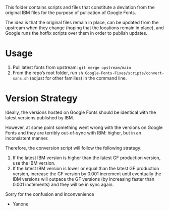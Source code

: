 This folder contains scripts and files that constitute a deviation from the original IBM files for the purpose of pulication of Google Fonts.

The idea is that the original files remain in place, can be updated from the upstream when they change (hoping that the locations remain in place), and Google runs the hotfix scripts over them in order to publish updates.

# Usage

1. Pull latest fonts from upstream: `git merge upstream/main`
2. From the repo’s root folder, run `sh Google-Fonts-Fixes/scripts/convert-sans.sh` (adjust for other families) in the command line.


# Version Strategy

Ideally, the versions hosted on Google Fonts should be identical with the latest versions published by IBM.

However, at some point something went wrong with the versions on Google Fonts and they are terribly out-of-sync with IBM: higher, but in an inconsistent manner.

Therefore, the conversion script will follow the following strategy:

1. If the latest IBM version is higher than the latest GF production version, use the IBM version.
2. If the latest IBM version is lower or equal than the latest GF production version, increase the GF version by 0.001 increment until eventually the IBM versions will outpace the GF versions (by increasing faster than 0.001 inctements) and they will be in sync again.

Sorry for the confusion and inconvenience
- Yanone